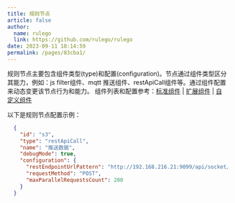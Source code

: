 ```yaml
---
title: 规则节点
article: false
author: 
  name: rulego
  link: https://github.com/rulego/rulego
date: 2023-09-11 18:14:59
permalink: /pages/83cba1/
---
```


规则节点主要包含组件类型(type)和配置(configuration)。节点通过组件类型区分其能力，例如：js filter组件、mqtt 推送组件、restApiCall组件等。通过组件配置来动态变更该节点行为和能力。
组件列表和配置参考：[标准组件](/pages/88fc3c/) | [扩展组件](/pages/d7fc43/) | [自定义组件](/pages/caed1b/)      

以下是规则节点配置示例：
```json
  {
    "id": "s3",
    "type": "restApiCall",
    "name": "推送数据",
    "debugMode": true,
    "configuration": {
      "restEndpointUrlPattern": "http://192.168.216.21:9099/api/socket/msg",
      "requestMethod": "POST",
      "maxParallelRequestsCount": 200
    }
  }
```